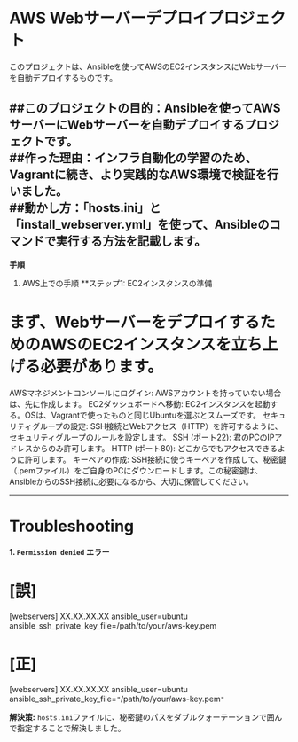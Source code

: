 # AWS Webサーバーデプロイプロジェクト

このプロジェクトは、Ansibleを使ってAWSのEC2インスタンスにWebサーバーを自動デプロイするものです。

##このプロジェクトの目的：Ansibleを使ってAWSサーバーにWebサーバーを自動デプロイするプロジェクトです。  
##作った理由：インフラ自動化の学習のため、Vagrantに続き、より実践的なAWS環境で検証を行いました。  
##動かし方：「hosts.ini」と「install_webserver.yml」を使って、Ansibleのコマンドで実行する方法を記載します。  
---
**手順**

1. AWS上での手順
**ステップ1: EC2インスタンスの準備
# まず、WebサーバーをデプロイするためのAWSのEC2インスタンスを立ち上げる必要があります。
AWSマネジメントコンソールにログイン: AWSアカウントを持っていない場合は、先に作成します。
EC2ダッシュボードへ移動: EC2インスタンスを起動する。OSは、Vagrantで使ったものと同じUbuntuを選ぶとスムーズです。
セキュリティグループの設定: SSH接続とWebアクセス（HTTP）を許可するように、セキュリティグループのルールを設定します。
SSH (ポート22): 君のPCのIPアドレスからのみ許可します。
HTTP (ポート80): どこからでもアクセスできるように許可します。
キーペアの作成: SSH接続に使うキーペアを作成して、秘密鍵（.pemファイル）をご自身のPCにダウンロードします。この秘密鍵は、AnsibleからのSSH接続に必要になるから、大切に保管してください。



---
# Troubleshooting
**1. `Permission denied` エラー**

# [誤]
[webservers]
XX.XX.XX.XX ansible_user=ubuntu ansible_ssh_private_key_file=/path/to/your/aws-key.pem

# [正]
[webservers]
XX.XX.XX.XX ansible_user=ubuntu ansible_ssh_private_key_file=`"`/path/to/your/aws-key.pem`"`

**解決策:** `hosts.ini`ファイルに、秘密鍵のパスをダブルクォーテーションで囲んで指定することで解決しました。
